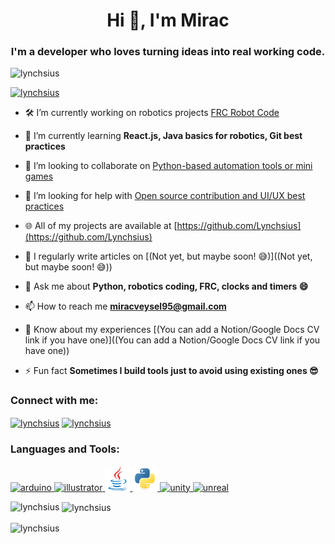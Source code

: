 <h1 align="center">Hi 👋, I'm Mirac</h1>
<h3 align="center">I'm a developer who loves turning ideas into real working code.</h3>

<p align="left"> <img src="https://komarev.com/ghpvc/?username=lynchsius&label=Profile%20views&color=0e75b6&style=flat" alt="lynchsius" /> </p>

<p align="left"> <a href="https://github.com/ryo-ma/github-profile-trophy"><img src="https://github-profile-trophy.vercel.app/?username=lynchsius" alt="lynchsius" /></a> </p>

- 🛠️ I’m currently working on robotics projects [FRC Robot Code](https://github.com/Lynchsius)

- 🌱 I’m currently learning **React.js, Java basics for robotics, Git best practices**

- 🤝 I’m looking to collaborate on [Python-based automation tools or mini games](https://github.com/Lynchsius)

- 🧠 I’m looking for help with [Open source contribution and UI/UX best practices](https://github.com/Lynchsius)

- 🌐 All of my projects are available at [https://github.com/Lynchsius](https://github.com/Lynchsius)

- 📝 I regularly write articles on [(Not yet, but maybe soon! 😅)]((Not yet, but maybe soon! 😅))

- 💬 Ask me about **Python, robotics coding, FRC, clocks and timers 😄**

- 📫 How to reach me **miracveysel95@gmail.com**

- 📄 Know about my experiences [(You can add a Notion/Google Docs CV link if you have one)]((You can add a Notion/Google Docs CV link if you have one))

- ⚡ Fun fact **Sometimes I build tools just to avoid using existing ones 😎**

<h3 align="left">Connect with me:</h3>
<p align="left">
<a href="https://linkedin.com/in/lynchsius" target="blank"><img align="center" src="https://raw.githubusercontent.com/rahuldkjain/github-profile-readme-generator/master/src/images/icons/Social/linked-in-alt.svg" alt="lynchsius" height="30" width="40" /></a>
<a href="https://instagram.com/lynchsius" target="blank"><img align="center" src="https://raw.githubusercontent.com/rahuldkjain/github-profile-readme-generator/master/src/images/icons/Social/instagram.svg" alt="lynchsius" height="30" width="40" /></a>
</p>

<h3 align="left">Languages and Tools:</h3>
<p align="left"> <a href="https://www.arduino.cc/" target="_blank" rel="noreferrer"> <img src="https://cdn.worldvectorlogo.com/logos/arduino-1.svg" alt="arduino" width="40" height="40"/> </a> <a href="https://www.adobe.com/in/products/illustrator.html" target="_blank" rel="noreferrer"> <img src="https://www.vectorlogo.zone/logos/adobe_illustrator/adobe_illustrator-icon.svg" alt="illustrator" width="40" height="40"/> </a> <a href="https://www.java.com" target="_blank" rel="noreferrer"> <img src="https://raw.githubusercontent.com/devicons/devicon/master/icons/java/java-original.svg" alt="java" width="40" height="40"/> </a> <a href="https://www.python.org" target="_blank" rel="noreferrer"> <img src="https://raw.githubusercontent.com/devicons/devicon/master/icons/python/python-original.svg" alt="python" width="40" height="40"/> </a> <a href="https://unity.com/" target="_blank" rel="noreferrer"> <img src="https://www.vectorlogo.zone/logos/unity3d/unity3d-icon.svg" alt="unity" width="40" height="40"/> </a> <a href="https://unrealengine.com/" target="_blank" rel="noreferrer"> <img src="https://raw.githubusercontent.com/kenangundogan/fontisto/036b7eca71aab1bef8e6a0518f7329f13ed62f6b/icons/svg/brand/unreal-engine.svg" alt="unreal" width="40" height="40"/> </a> </p>

<p><img align="left" src="https://github-readme-stats.vercel.app/api/top-langs?username=lynchsius&show_icons=true&locale=en&layout=compact" alt="lynchsius" /></p>

<p>&nbsp;<img align="center" src="https://github-readme-stats.vercel.app/api?username=lynchsius&show_icons=true&locale=en" alt="lynchsius" /></p>

<p><img align="center" src="https://github-readme-streak-stats.herokuapp.com/?user=lynchsius&" alt="lynchsius" /></p>

